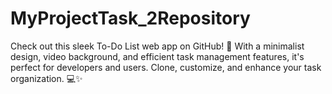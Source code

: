 # MyProjectTask_2Repository
Check out this sleek To-Do List web app on GitHub! 🚀 With a minimalist design, video background, and efficient task management features, it's perfect for developers and users. Clone, customize, and enhance your task organization. 💻✨ 
